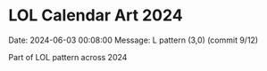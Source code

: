 # LOL Calendar Art 2024

Date: 2024-06-03 00:08:00
Message: L pattern (3,0) (commit 9/12)

Part of LOL pattern across 2024
